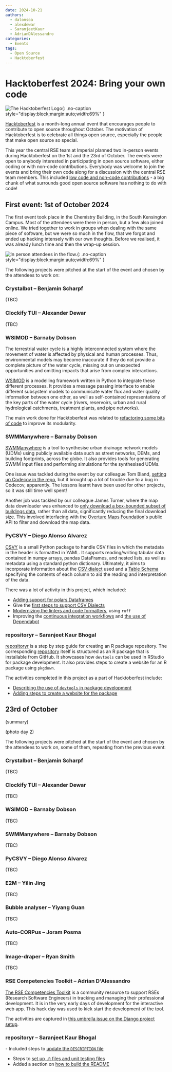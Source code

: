 ```yaml
---
date: 2024-10-21
authors:
  - dalonsoa
  - alexdewar
  - SaranjeetKaur
  - AdrianDAlessandro
categories:
  - Events
tags:
  - Open Source
  - Hacktoberfest
---
```


# Hacktoberfest 2024: Bring your own code

![The Hacktoberfest Logo](images/hacktoberfest24/logo.png){: .no-caption style="display:block;margin:auto;width:69%" }

[Hacktoberfest](https://hacktoberfest.com/) is a month-long annual event that encourages people to contribute to open source throughout October. The motivation of Hacktoberfest is to celebrate all things open source, especially the people that make open source so special.

This year the central RSE team at Imperial planned two in-person events during Hacktoberfest on the 1st and the 23rd of October. The events were open to anybody interested in participating in open source software, either coding or with non-code contributions. Everybody was welcome to join the events and bring their own code along for a discussion with the central RSE team members. This included [low code and non-code contributions](https://hacktoberfest.com/participation/#low-or-non-code) - a big chunk of what surrounds good open source software has nothing to do with code!

<!-- more -->

## First event: 1st of October 2024

The first event took place in the Chemistry Building, in the South Kensington Campus. Most of the attendees were there in person, but a few also joined online. We tried together to work in groups when dealing with the same piece of software, but we were so much in the flow, that we forgot and ended up hacking intensely with our own thoughts. Before we realised, it was already lunch time and then the wrap-up session.

![In person attendees _in the flow_.](images/hacktoberfest24/attendees_day1.jpg){: .no-caption style="display:block;margin:auto;width:69%" }

The following projects were pitched at the start of the event and chosen by the attendees to work on:

### Crystalbot – Benjamin Scharpf​

​(TBC)

### Clockify TUI – Alexander Dewar​

​(TBC)
​

### WSIMOD – Barnaby Dobson​

The terrestrial water cycle is a highly interconnected system where the movement of water is affected by physical and human processes. Thus, environmental models may become inaccurate if they do not provide a complete picture of the water cycle, missing out on unexpected opportunities and omitting impacts that arise from complex interactions.

[WSIMOD](https://imperialcollegelondon.github.io/wsi/) is a modelling framework written in Python to integrate these different processes. It provides a message passing interface to enable different subsystem models to communicate water flux and water quality information between one other, as well as self-contained representations of the key parts of the water cycle (rivers, reservoirs, urban and rural hydrological catchments, treatment plants, and pipe networks).

The main work done for Hacktoberfest was related to [refactoring some bits of code](https://github.com/ImperialCollegeLondon/wsi/pull/106) to improve its modularity.

### SWMManywhere – Barnaby Dobson​

[SWMManywhere](https://imperialcollegelondon.github.io/SWMManywhere/) is a tool to synthesise urban drainage network models (UDMs) using publicly available data such as street networks, DEMs, and building footprints, across the globe. It also provides tools for generating SWMM input files and performing simulations for the synthesised UDMs.

One issue was tackled during the event by our colleague Tom Bland, [setting up Codecov in the repo](https://github.com/ImperialCollegeLondon/SWMManywhere/pull/304), but it brought up a lot of trouble due to a bug in Codecov, apparently. The lessons learnt have been used for other projects, so it was still time well spent!

Another job was tackled by our colleague James Turner, where the map data downloader was enhanced to [only download a box-bounded subset of buildings data](https://github.com/ImperialCollegeLondon/SWMManywhere/pull/334), rather than all data, significantly reducing the final download size. This involved interfacing with the [Overture Maps Foundation](https://overturemaps.org/)'s public API to filter and download the map data.

### PyCSVY – Diego Alonso Alvarez​

[CSVY](https://github.com/ImperialCollegeLondon/pycsvy) is a small Python package to handle CSV files in which the metadata in the header
is formatted in YAML. It supports reading/writing tabular data contained in numpy
arrays, pandas DataFrames, and nested lists, as well as metadata using a standard python
dictionary. Ultimately, it aims to incorporate information about the [CSV
dialect](https://specs.frictionlessdata.io/csv-dialect/) used and a [Table
Schema](https://specs.frictionlessdata.io/table-schema/) specifying the contents of each
column to aid the reading and interpretation of the data.

There was a lot of activity in this project, which included:

- [Adding support for polars Dataframes](https://github.com/ImperialCollegeLondon/pycsvy/pull/94)
- Give the [first steps to support CSV Dialects](https://github.com/ImperialCollegeLondon/pycsvy/pull/93)
- [Modernizing the linters and code formatters](https://github.com/ImperialCollegeLondon/pycsvy/pull/95), using `ruff`
- Improving the [continuous integration workflows](https://github.com/ImperialCollegeLondon/pycsvy/pull/95) and [the use of Dependabot](https://github.com/ImperialCollegeLondon/pycsvy/pull/89)

### repositoryr – Saranjeet Kaur Bhogal

​[repositoryr](https://imperialcollegelondon.github.io/repositoryr/) is a step by step guide for creating an R package repository. The corresponding [repository](https://github.com/ImperialCollegeLondon/repositoryr) itself is structured as an R package that is installable from GitHub. It showcases how `devtools` can be used in RStudio for package development. It also provides steps to create a website for an R package using `pkgdown`.

The activities completed in this project as a part of Hacktoberfest include:

- [Describing the use of `devtools` in package development](https://github.com/ImperialCollegeLondon/repositoryr/pull/5)
- [Adding steps to create a website for the package](https://github.com/ImperialCollegeLondon/repositoryr/pull/6)

## 23rd of October

(summary)

(photo day 2)

The following projects were pitched at the start of the event and chosen by the attendees to work on, some of them, repeating from the previous event:

### Crystalbot – Benjamin Scharpf​

​(TBC)

### Clockify TUI – Alexander Dewar​

​(TBC)

### WSIMOD – Barnaby Dobson​

​(TBC)

### SWMManywhere – Barnaby Dobson​

​(TBC)

### PyCSVY – Diego Alonso Alvarez​

​(TBC)

### E2M – Yilin Jing​

​(TBC)

### Bubble analyser – Yiyang Guan​

​(TBC)

### Auto-CORPus – Joram Posma​

​(TBC)

### Image-draper – Ryan Smith​

​(TBC)

### RSE Competencies Toolkit – Adrian D'Alessandro​

[The RSE Competencies Toolkit](https://rsetoolkit.github.io/rse-competencies-toolkit/) is a community resource to support RSEs (Research Software Engineers) in tracking and managing their professional development. It is in the very early days of development for the interactive web app. This hack day was used to kick start the development of the tool.

The activities are captured in [this umbrella issue on the Django project setup](https://github.com/AdrianDAlessandro/rse-competencies-toolkit-webapp/issues/6).

### repositoryr – Saranjeet Kaur Bhogal

​- Included steps to [update the `DESCRIPTION` file](https://github.com/ImperialCollegeLondon/repositoryr/pull/11)

- Steps to [set up `.R` files and unit testing files](https://github.com/ImperialCollegeLondon/repositoryr/pull/12)
- Added a section on [how to build the README](https://github.com/ImperialCollegeLondon/repositoryr/pull/13)
